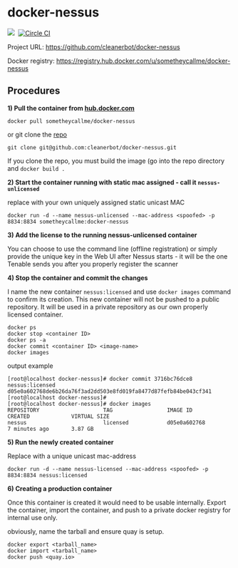 # docker-nessus
[![](https://badge.imagelayers.io/sometheycallme/docker-nessus.svg)](https://imagelayers.io/?images=cleanerbot/docker-nessus:latest 'View image size and layers')&nbsp;
[![Circle CI](https://circleci.com/gh/cleanerbot/docker-nessus.png?circle-token=5d84cd337864c33f062f57aafd2854771777759d)](https://circleci.com/gh/sometheycallme/docker-nessus/tree/master 'View CI builds')

Project URL: https://github.com/cleanerbot/docker-nessus

Docker registry: https://registry.hub.docker.com/u/sometheycallme/docker-nessus


## Procedures

<b>1) Pull the container from [hub.docker.com](https://hub.docker.com/r/sometheycallme/docker-nessus/)</b>

```docker pull sometheycallme/docker-nessus```

or git clone the [repo](https://github.com/cleanerbot/docker-nessus)

```git clone git@github.com:cleanerbot/docker-nessus.git```

If you clone the repo,  you must build the image (go into the repo directory and ```docker build .```

<b>2) Start the container running with static mac assigned - call it ```nessus-unlicensed```</b>

replace <spoofed> with your own uniquely assigned static unicast MAC

```docker run -d --name nessus-unlicensed --mac-address <spoofed> -p 8834:8834 sometheycallme:docker-nessus```

<b>3) Add the license to the running nessus-unlicensed container</b>

You can choose to use the command line (offline registration) or simply provide the unique key in the Web UI after Nessus starts - it will be the one Tenable sends you after you properly register the scanner

<b>4) Stop the container and commit the changes </b>

I name the new container ```nessus:licensed``` and use ```docker images``` command to confirm its creation.  This new container will not be pushed to a public repository.  It will be used in a private repository as our own properly licensed container.

```
docker ps
docker stop <container ID>
docker ps -a
docker commit <container ID> <image-name>
docker images
```

output example

```
[root@localhost docker-nessus]# docker commit 3716bc76dce8 nessus:licensed
d05e0a602768de6b26da76f3ad2dd503e8fd019fa8477d87fefb84be043cf341
[root@localhost docker-nessus]# 
[root@localhost docker-nessus]# docker images
REPOSITORY                    TAG                 IMAGE ID            CREATED             VIRTUAL SIZE
nessus                        licensed            d05e0a602768        7 minutes ago       3.87 GB
```

<b>5) Run the newly created container</b>

Replace <spoofed> with a unique unicast mac-address

```docker run -d --name nessus-licensed --mac-address <spoofed> -p 8834:8834 nessus:licensed```

<b>6) Creating a production container</b>

Once this container is created it would need to be usable internally.  Export the container, import the container, and push to a private docker registry for internal use only.

obviously, name the tarball and ensure quay is setup.

```
docker export <tarball_name>
docker import <tarball_name>
docker push <quay.io>
```
